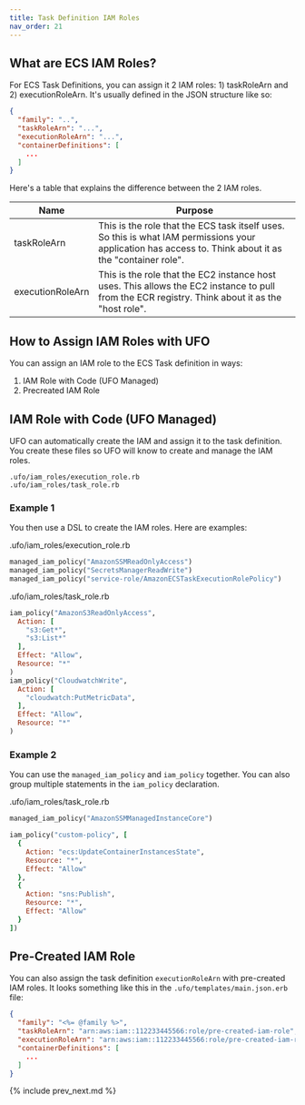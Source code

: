 ```yaml
---
title: Task Definition IAM Roles
nav_order: 21
---
```


## What are ECS IAM Roles?

For ECS Task Definitions, you can assign it 2 IAM roles: 1) taskRoleArn and 2) executionRoleArn. It's usually defined in the JSON structure like so:

```json
{
  "family": "..",
  "taskRoleArn": "...",
  "executionRoleArn": "...",
  "containerDefinitions": [
    ...
  ]
}
```

Here's a table that explains the difference between the 2 IAM roles.

Name | Purpose
--- | ---
taskRoleArn | This is the role that the ECS task itself uses. So this is what IAM permissions your application has access to. Think about it as the "container role".
executionRoleArn | This is the role that the EC2 instance host uses. This allows the EC2 instance to pull from the ECR registry. Think about it as the "host role".

## How to Assign IAM Roles with UFO

You can assign an IAM role to the ECS Task definition in ways:

1. IAM Role with Code (UFO Managed)
2. Precreated IAM Role

## IAM Role with Code (UFO Managed)

UFO can automatically create the IAM and assign it to the task definition. You create these files so UFO will know to create and manage the IAM roles.

    .ufo/iam_roles/execution_role.rb
    .ufo/iam_roles/task_role.rb

### Example 1

You then use a DSL to create the IAM roles. Here are examples:

.ufo/iam_roles/execution_role.rb

```ruby
managed_iam_policy("AmazonSSMReadOnlyAccess")
managed_iam_policy("SecretsManagerReadWrite")
managed_iam_policy("service-role/AmazonECSTaskExecutionRolePolicy")
```

.ufo/iam_roles/task_role.rb

```ruby
iam_policy("AmazonS3ReadOnlyAccess",
  Action: [
    "s3:Get*",
    "s3:List*"
  ],
  Effect: "Allow",
  Resource: "*"
)
iam_policy("CloudwatchWrite",
  Action: [
    "cloudwatch:PutMetricData",
  ],
  Effect: "Allow",
  Resource: "*"
)
```

### Example 2

You can use the `managed_iam_policy` and `iam_policy` together. You can also group multiple statements in the `iam_policy` declaration.

.ufo/iam_roles/task_role.rb

```ruby
managed_iam_policy("AmazonSSMManagedInstanceCore")

iam_policy("custom-policy", [
  {
    Action: "ecs:UpdateContainerInstancesState",
    Resource: "*",
    Effect: "Allow"
  },
  {
    Action: "sns:Publish",
    Resource: "*",
    Effect: "Allow"
  }
])
```

## Pre-Created IAM Role

You can also assign the task definition `executionRoleArn` with pre-created IAM roles. It looks something like this in the `.ufo/templates/main.json.erb` file:

```json
{
  "family": "<%= @family %>",
  "taskRoleArn": "arn:aws:iam::112233445566:role/pre-created-iam-role",
  "executionRoleArn": "arn:aws:iam::112233445566:role/pre-created-iam-role",
  "containerDefinitions": [
    ...
  ]
}
```

{% include prev_next.md %}
